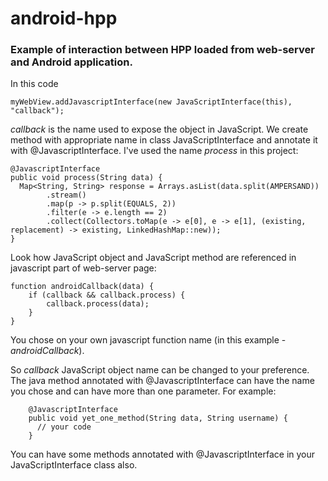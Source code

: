# android-hpp
### Example of interaction between HPP loaded from web-server and Android application.
In this code

    myWebView.addJavascriptInterface(new JavaScriptInterface(this), "callback");
*callback* is the name used to expose the object in JavaScript.
We create method with appropriate name in class JavaScriptInterface and annotate it with @JavascriptInterface. I've used the name *process* in this project:

    @JavascriptInterface
    public void process(String data) {
      Map<String, String> response = Arrays.asList(data.split(AMPERSAND))
            .stream()
            .map(p -> p.split(EQUALS, 2))
            .filter(e -> e.length == 2)
            .collect(Collectors.toMap(e -> e[0], e -> e[1], (existing, replacement) -> existing, LinkedHashMap::new));
    }
Look how JavaScript object and JavaScript method are referenced in javascript part of web-server page:

    function androidCallback(data) {
        if (callback && callback.process) {
            callback.process(data);
        }
    }
You chose on your own javascript function name (in this example - *androidCallback*).

So *callback* JavaScript object name can be changed to your preference. The java method annotated with @JavascriptInterface can have the name you chose and can have more than one parameter. For example:

        @JavascriptInterface
        public void yet_one_method(String data, String username) {
          // your code
        }
You can have some methods annotated with @JavascriptInterface in your JavaScriptInterface class also.
